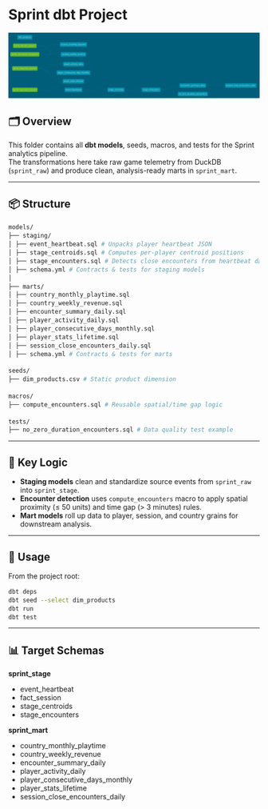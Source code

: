 # Sprint dbt Project

![Image of dbt lineage](./dbt_lineage.png)

## 🗂️ Overview

This folder contains all **dbt models**, seeds, macros, and tests for the Sprint analytics pipeline.  
The transformations here take raw game telemetry from DuckDB (`sprint_raw`) and produce clean, analysis-ready marts in `sprint_mart`.

---

## 📦 Structure

```bash
models/
├── staging/
│ ├── event_heartbeat.sql # Unpacks player heartbeat JSON
│ ├── stage_centroids.sql # Computes per-player centroid positions
│ ├── stage_encounters.sql # Detects close encounters from heartbeat data
│ ├── schema.yml # Contracts & tests for staging models
│
├── marts/
│ ├── country_monthly_playtime.sql
│ ├── country_weekly_revenue.sql
│ ├── encounter_summary_daily.sql
│ ├── player_activity_daily.sql
│ ├── player_consecutive_days_monthly.sql
│ ├── player_stats_lifetime.sql
│ ├── session_close_encounters_daily.sql
│ ├── schema.yml # Contracts & tests for marts

seeds/
├── dim_products.csv # Static product dimension

macros/
├── compute_encounters.sql # Reusable spatial/time gap logic

tests/
├── no_zero_duration_encounters.sql # Data quality test example
```

---

## 🧠 Key Logic

- **Staging models** clean and standardize source events from `sprint_raw` into `sprint_stage`.
- **Encounter detection** uses `compute_encounters` macro to apply spatial proximity (≤ 50 units) and time gap (> 3 minutes) rules.
- **Mart models** roll up data to player, session, and country grains for downstream analysis.

---

## 🚀 Usage

From the project root:

```bash
dbt deps
dbt seed --select dim_products
dbt run
dbt test
```

---

## 📊 Target Schemas

**sprint_stage**

- event_heartbeat
- fact_session
- stage_centroids
- stage_encounters

**sprint_mart**

- country_monthly_playtime
- country_weekly_revenue
- encounter_summary_daily
- player_activity_daily
- player_consecutive_days_monthly
- player_stats_lifetime
- session_close_encounters_daily
